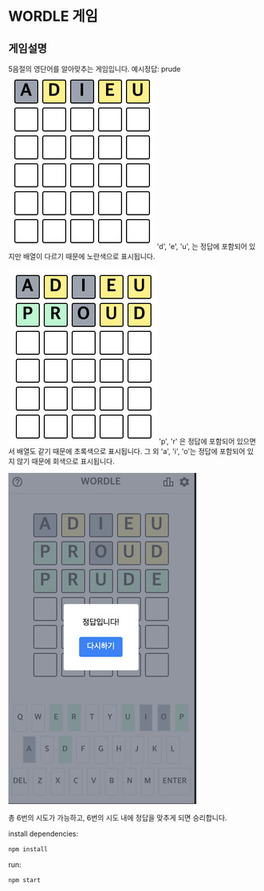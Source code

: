 # WORDLE 게임

## 게임설명

5음절의 영단어를 알아맞추는 게임입니다.
예시정답: prude
![Alt text](image.png)
'd', 'e', 'u', 는 정답에 포함되어 있지만 배열이 다르기 때문에 노란색으로 표시됩니다.

![Alt text](image-1.png)
'p', 'r' 은 정답에 포함되어 있으면서 배열도 같기 때문에 초록색으로 표시됩니다.
그 외 'a', 'i', 'o'는 정답에 포함되어 있지 않기 때문에 회색으로 표시됩니다.

![Alt text](image-2.png)

총 6번의 시도가 가능하고, 6번의 시도 내에 정답을 맞추게 되면 승리합니다.

install dependencies:

```bash
npm install
```

run:

```bash
npm start
```
